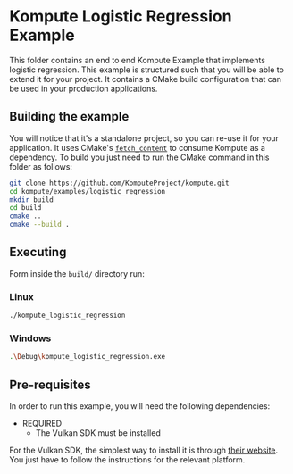 # Kompute Logistic Regression Example

This folder contains an end to end Kompute Example that implements logistic regression.
This example is structured such that you will be able to extend it for your project.
It contains a CMake build configuration that can be used in your production applications.

## Building the example

You will notice that it's a standalone project, so you can re-use it for your application.
It uses CMake's [`fetch_content`](https://cmake.org/cmake/help/latest/module/FetchContent.html) to consume Kompute as a dependency.
To build you just need to run the CMake command in this folder as follows:

```bash
git clone https://github.com/KomputeProject/kompute.git
cd kompute/examples/logistic_regression
mkdir build
cd build
cmake ..
cmake --build .
```

## Executing

Form inside the `build/` directory run:

### Linux

```bash
./kompute_logistic_regression
```

### Windows

```bash
.\Debug\kompute_logistic_regression.exe
```

## Pre-requisites

In order to run this example, you will need the following dependencies:

* REQUIRED
    + The Vulkan SDK must be installed

For the Vulkan SDK, the simplest way to install it is through [their website](https://vulkan.lunarg.com/sdk/home). You just have to follow the instructions for the relevant platform.
